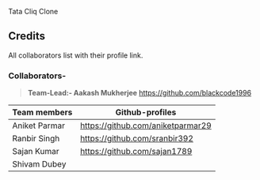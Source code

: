 Tata Cliq Clone


## Credits
All collaborators list with their profile link.


### Collaborators-
>**Team-Lead:- Aakash Mukherjee** <https://github.com/blackcode1996>

| Team members | Github-profiles |
| ------ | ------ |
| Aniket Parmar | <https://github.com/aniketparmar29> |
| Ranbir Singh | <https://github.com/sranbir392> |
| Sajan Kumar |  <https://github.com/sajan1789> |
| Shivam Dubey |  |
